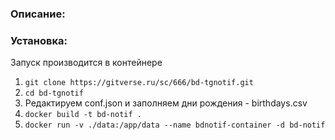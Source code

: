 ### Описание:

### Установка:
Запуск производится в контейнере
1. `git clone https://gitverse.ru/sc/666/bd-tgnotif.git`
2. `cd bd-tgnotif`
3. Редактируем conf.json и заполняем дни рождения - birthdays.csv
3. `docker build -t bd-notif .`
4. `docker run -v ./data:/app/data --name bdnotif-container -d bd-notif`